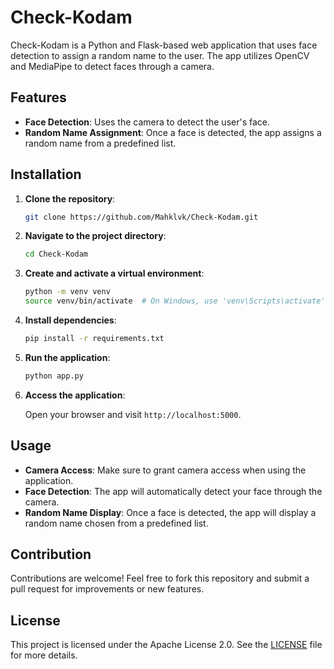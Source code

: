 # Check-Kodam

Check-Kodam is a Python and Flask-based web application that uses face detection to assign a random name to the user. The app utilizes OpenCV and MediaPipe to detect faces through a camera.

## Features

- **Face Detection**: Uses the camera to detect the user's face.
- **Random Name Assignment**: Once a face is detected, the app assigns a random name from a predefined list.

## Installation

1. **Clone the repository**:

   ```bash
   git clone https://github.com/Mahklvk/Check-Kodam.git
   ```

2. **Navigate to the project directory**:

   ```bash
   cd Check-Kodam
   ```

3. **Create and activate a virtual environment**:

   ```bash
   python -m venv venv
   source venv/bin/activate  # On Windows, use 'venv\Scripts\activate'
   ```

4. **Install dependencies**:

   ```bash
   pip install -r requirements.txt
   ```

5. **Run the application**:

   ```bash
   python app.py
   ```

6. **Access the application**:

   Open your browser and visit `http://localhost:5000`.

## Usage

- **Camera Access**: Make sure to grant camera access when using the application.
- **Face Detection**: The app will automatically detect your face through the camera.
- **Random Name Display**: Once a face is detected, the app will display a random name chosen from a predefined list.

## Contribution

Contributions are welcome! Feel free to fork this repository and submit a pull request for improvements or new features.

## License

This project is licensed under the Apache License 2.0. See the [LICENSE](LICENSE) file for more details.
